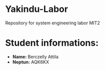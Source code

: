 # Yakindu-Labor
Repository for system engineering labor MIT2

# Student informations:
* **Name:** Berczelly Attila
* **Neptun:** AQK6KX

